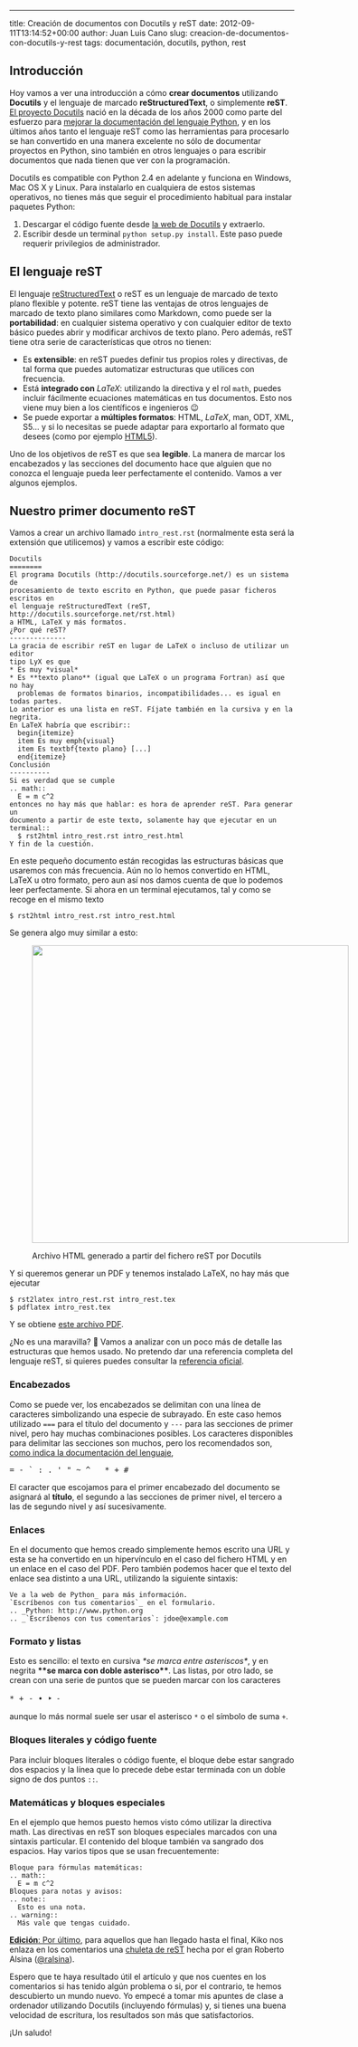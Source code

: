 ---
title: Creación de documentos con Docutils y reST
date: 2012-09-11T13:14:52+00:00
author: Juan Luis Cano
slug: creacion-de-documentos-con-docutils-y-rest
tags: documentación, docutils, python, rest

## Introducción

Hoy vamos a ver una introducción a cómo **crear documentos** utilizando **Docutils** y el lenguaje de marcado **reStructuredText**, o simplemente **reST**. [El proyecto Docutils](http://docutils.sourceforge.net/) nació en la década de los años 2000 como parte del esfuerzo para [mejorar la documentación del lenguaje Python](http://docutils.sourceforge.net/docs/ref/rst/introduction.html#history), y en los últimos años tanto el lenguaje reST como las herramientas para procesarlo se han convertido en una manera excelente no sólo de documentar proyectos en Python, sino también en otros lenguajes o para escribir documentos que nada tienen que ver con la programación.

Docutils es compatible con Python 2.4 en adelante y funciona en Windows, Mac OS X y Linux. Para instalarlo en cualquiera de estos sistemas operativos, no tienes más que seguir el procedimiento habitual para instalar paquetes Python:

  1. Descargar el código fuente desde [la web de Docutils](http://sourceforge.net/projects/docutils/files/docutils/) y extraerlo.
  2. Escribir desde un terminal `python setup.py install`. Este paso puede requerir privilegios de administrador.

## El lenguaje reST

El lenguaje [reStructuredText](http://docutils.sourceforge.net/rst.html) o reST es un lenguaje de marcado de texto plano flexible y potente. reST tiene las ventajas de otros lenguajes de marcado de texto plano similares como Markdown, como puede ser la **portabilidad**: en cualquier sistema operativo y con cualquier editor de texto básico puedes abrir y modificar archivos de texto plano. Pero además, reST tiene otra serie de características que otros no tienen:

  * Es **extensible**: en reST puedes definir tus propios roles y directivas, de tal forma que puedes automatizar estructuras que utilices con frecuencia.
  * Está **integrado con** $LaTeX$: utilizando la directiva y el rol `math`, puedes incluir fácilmente ecuaciones matemáticas en tus documentos. Esto nos viene muy bien a los científicos e ingenieros 😉
  * Se puede exportar a **múltiples formatos**: HTML, $LaTeX$, man, ODT, XML, S5... y si lo necesitas se puede adaptar para exportarlo al formato que desees (como por ejemplo [HTML5](https://github.com/marianoguerra/rst2html5)).

Uno de los objetivos de reST es que sea **legible**. La manera de marcar los encabezados y las secciones del documento hace que alguien que no conozca el lenguaje pueda leer perfectamente el contenido. Vamos a ver algunos ejemplos.

<!--more-->

## Nuestro primer documento reST

Vamos a crear un archivo llamado `intro_rest.rst` (normalmente esta será la extensión que utilicemos) y vamos a escribir este código:

    Docutils
    ========
    El programa Docutils (http://docutils.sourceforge.net/) es un sistema de
    procesamiento de texto escrito en Python, que puede pasar ficheros escritos en
    el lenguaje reStructuredText (reST, http://docutils.sourceforge.net/rst.html)
    a HTML, LaTeX y más formatos.
    ¿Por qué reST?
    --------------
    La gracia de escribir reST en lugar de LaTeX o incluso de utilizar un editor
    tipo LyX es que
    * Es muy *visual*
    * Es **texto plano** (igual que LaTeX o un programa Fortran) así que no hay
      problemas de formatos binarios, incompatibilidades... es igual en todas partes.
    Lo anterior es una lista en reST. Fíjate también en la cursiva y en la negrita.
    En LaTeX habría que escribir::
      begin{itemize}
      item Es muy emph{visual}
      item Es textbf{texto plano} [...]
      end{itemize}
    Conclusión
    ----------
    Si es verdad que se cumple
    .. math::
      E = m c^2
    entonces no hay más que hablar: es hora de aprender reST. Para generar un
    documento a partir de este texto, solamente hay que ejecutar en un
    terminal::
      $ rst2html intro_rest.rst intro_rest.html
    Y fin de la cuestión.

En este pequeño documento están recogidas las estructuras básicas que usaremos con más frecuencia. Aún no lo hemos convertido en HTML, LaTeX u otro formato, pero aun así nos damos cuenta de que lo podemos leer perfectamente. Si ahora en un terminal ejecutamos, tal y como se recoge en el mismo texto

    $ rst2html intro_rest.rst intro_rest.html

Se genera algo muy similar a esto:<figure id="attachment_808" style="width: 560px" class="wp-caption aligncenter">

[<img class=" wp-image-808 " title="Archivo HTML generado por Docutils" alt="" src="http://pybonacci.org/wp-content/uploads/2012/09/intro_rest.png" width="560" height="526" srcset="https://pybonacci.org/wp-content/uploads/2012/09/intro_rest.png 774w, https://pybonacci.org/wp-content/uploads/2012/09/intro_rest-300x282.png 300w" sizes="(max-width: 560px) 100vw, 560px" />](http://pybonacci.org/wp-content/uploads/2012/09/intro_rest.png)<figcaption class="wp-caption-text">Archivo HTML generado a partir del fichero reST por Docutils</figcaption></figure> 

Y si queremos generar un PDF y tenemos instalado LaTeX, no hay más que ejecutar

    $ rst2latex intro_rest.rst intro_rest.tex
    $ pdflatex intro_rest.tex

Y se obtiene [este archivo PDF](http://pybonacci.org/wp-content/uploads/2012/09/intro_rest.pdf).

¿No es una maravilla? 🙂 Vamos a analizar con un poco más de detalle las estructuras que hemos usado. No pretendo dar una referencia completa del lenguaje reST, si quieres puedes consultar la [referencia oficial](http://docutils.sourceforge.net/docs/user/rst/quickref.html).

### Encabezados

Como se puede ver, los encabezados se delimitan con una línea de caracteres simbolizando una especie de subrayado. En este caso hemos utilizado `===` para el título del documento y `---` para las secciones de primer nivel, pero hay muchas combinaciones posibles. Los caracteres disponibles para delimitar las secciones son muchos, pero los recomendados son, [como indica la documentación del lenguaje](http://docutils.sourceforge.net/docs/ref/rst/restructuredtext.html#sections),

<pre>= - ` : . ' " ~ ^ _ * + #</pre>

El caracter que escojamos para el primer encabezado del documento se asignará al **título**, el segundo a las secciones de primer nivel, el tercero a las de segundo nivel y así sucesivamente.

### Enlaces

En el documento que hemos creado simplemente hemos escrito una URL y esta se ha convertido en un hipervínculo en el caso del fichero HTML y en un enlace en el caso del PDF. Pero también podemos hacer que el texto del enlace sea distinto a una URL, utilizando la siguiente sintaxis:

    Ve a la web de Python_ para más información.
    `Escríbenos con tus comentarios`_ en el formulario.
    .. _Python: http://www.python.org
    .. _`Escríbenos con tus comentarios`: jdoe@example.com

### Formato y listas

Esto es sencillo: el texto en cursiva _\*se marca entre asteriscos\*_, y en negrita **\*\*se marca con doble asterisco\*\***. Las listas, por otro lado, se crean con una serie de puntos que se pueden marcar con los caracteres

<pre>* + - • ‣ ⁃</pre>

aunque lo más normal suele ser usar el asterisco `*` o el símbolo de suma `+`.

### Bloques literales y código fuente

Para incluir bloques literales o código fuente, el bloque debe estar sangrado dos espacios y la línea que lo precede debe estar terminada con un doble signo de dos puntos `::`.

### Matemáticas y bloques especiales

En el ejemplo que hemos puesto hemos visto cómo utilizar la directiva math. Las directivas en reST son bloques especiales marcados con una sintaxis particular. El contenido del bloque también va sangrado dos espacios. Hay varios tipos que se usan frecuentemente:

    Bloque para fórmulas matemáticas:
    .. math::
      E = m c^2
    Bloques para notas y avisos:
    .. note::
      Esto es una nota.
    .. warning::
      Más vale que tengas cuidado.

<ins datetime="2012-09-12T07:51:23+00:00"><strong>Edición</strong>: Por último</ins>, para aquellos que han llegado hasta el final, Kiko nos enlaza en los comentarios una [chuleta de reST](https://github.com/ralsina/rst-cheatsheet/blob/master/rst-cheatsheet.pdf?raw=true) hecha por el gran Roberto Alsina ([@ralsina](http://twitter.com/ralsina)).

Espero que te haya resultado útil el artículo y que nos cuentes en los comentarios si has tenido algún problema o si, por el contrario, te hemos descubierto un mundo nuevo. Yo empecé a tomar mis apuntes de clase a ordenador utilizando Docutils (incluyendo fórmulas) y, si tienes una buena velocidad de escritura, los resultados son más que satisfactorios.

¡Un saludo!